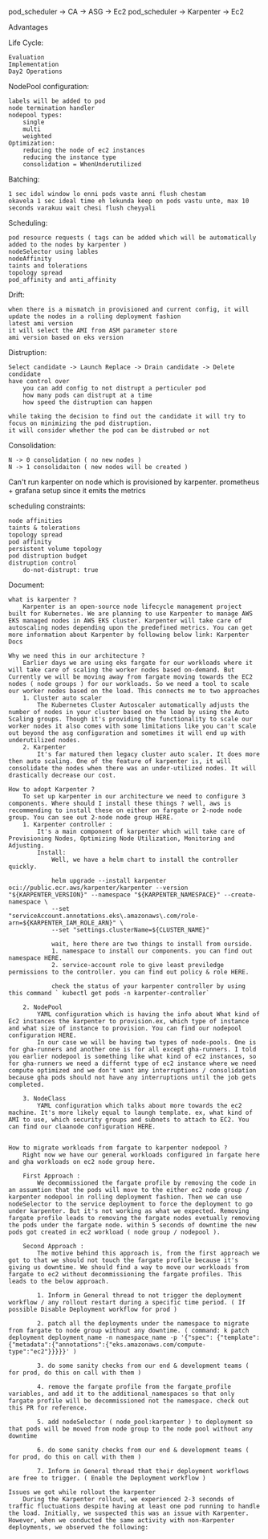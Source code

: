 pod_scheduler -> CA -> ASG -> Ec2
pod_scheduler -> Karpenter -> Ec2

Advantages

Life Cycle:

    Evaluation
    Implementation
    Day2 Operations

NodePool configuration:

    labels will be added to pod
    node termination handler
    nodepool types:
        single
        multi
        weighted
    Optimization:
        reducing the node of ec2 instances
        reducing the instance type
        consolidation = WhenUnderutilized

Batching:

    1 sec idol window lo enni pods vaste anni flush chestam
    okavela 1 sec ideal time eh lekunda keep on pods vastu unte, max 10 seconds varakuu wait chesi flush cheyyali

Scheduling:

    pod resource requests ( tags can be added which will be automatically added to the nodes by karpenter )
    nodeSelector using lables
    nodeAffinity
    taints and tolerations
    topology spread
    pod_affinity and anti_affinity

Drift:

    when there is a mismatch in provisioned and current config, it will update the nodes in a rolling deployment fashion
    latest ami version
    it will select the AMI from ASM parameter store
    ami version based on eks version

Distruption:

    Select candidate -> Launch Replace -> Drain candidate -> Delete condidate
    have control over
        you can add config to not distrupt a perticuler pod
        how many pods can distrupt at a time
        how speed the distruption can happen
    
    while taking the decision to find out the candidate it will try to focus on minimizing the pod distruption.
    it will consider whether the pod can be distrubed or not

Consolidation:

    N -> 0 consolidation ( no new nodes )
    N -> 1 consolidaiton ( new nodes will be created )

Can't run karpenter on node which is provisioned by karpenter.
prometheus + grafana setup since it emits the metrics

scheduling constraints:

    node affinities
    taints & tolerations
    topology spread
    pod affinity
    persistent volume topology
    pod distruption budget
    distruption control
        do-not-distrupt: true


Document:

    what is karpenter ?
        Karpenter is an open-source node lifecycle management project built for Kubernetes. We are planning to use Karpenter to manage AWS EKS managed nodes in AWS EKS cluster. Karpenter will take care of autoscaling nodes depending upon the predefined metrics. You can get more information about Karpenter by following below link: Karpenter Docs
    
    Why we need this in our architecture ?
        Earlier days we are using eks fargate for our workloads where it will take care of scaling the worker nodes based on-demand. But Currently we will be moving away from fargate moving towards the EC2 nodes ( node groups ) for our workloads. So we need a tool to scale our worker nodes based on the load. This connects me to two approaches
        1. Cluster auto scaler
            The Kubernetes Cluster Autoscaler automatically adjusts the number of nodes in your cluster based on the load by using the Auto Scaling groups. Though it's providing the functionality to scale our worker nodes it also comes with some limitations like you can't scale out beyond the asg configuration and sometimes it will end up with underutilized nodes.
        2. Karpenter
            It's far matured then legacy cluster auto scaler. It does more then auto scaling. One of the feature of karpenter is, it will consolidate the nodes when there was an under-utilized nodes. It will drastically decrease our cost.
    
    How to adopt Karpenter ?
        To set up karpenter in our architecture we need to configure 3 components. Where should I install these things ? well, aws is recommending to install these on either on fargate or 2-node node group. You can see out 2-node node group HERE.
        1. Karpenter controller :
            It's a main component of karpenter which will take care of Provisioning Nodes, Optimizing Node Utilization, Monitoring and Adjusting.
            Install:
                Well, we have a helm chart to install the controller quickly. 
    
                helm upgrade --install karpenter oci://public.ecr.aws/karpenter/karpenter --version "${KARPENTER_VERSION}" --namespace "${KARPENTER_NAMESPACE}" --create-namespace \
                --set "serviceAccount.annotations.eks\.amazonaws\.com/role-arn=${KARPENTER_IAM_ROLE_ARN}" \
                --set "settings.clusterName=${CLUSTER_NAME}"
    
                wait, here there are two things to install from ourside.
                1. namespace to install our components. you can find out namespace HERE.
                2. service-account role to give least previledge permissions to the controller. you can find out policy & role HERE.
        
                check the status of your karpenter controller by using this command ` kubectl get pods -n karpenter-controller`
            
        2. NodePool
            YAML configuration which is having the info about What kind of Ec2 instances the karpenter to provision.ex, which type of instance and what size of instance to provision. You can find our nodepool configuration HERE.
            In our case we will be having two types of node-pools. One is for gha-runners and another one is for all except gha-runners. I told you earlier nodepool is something like what kind of ec2 instances, so for gha-runners we need a differnt type of ec2 instance where we need compute optimized and we don't want any interruptions / consolidation because gha pods should not have any interruptions until the job gets completed.
    
        3. NodeClass
            YAML configuration which talks about more towards the ec2 machine. It's more likely equal to laungh template. ex, what kind of AMI to use, which security groups and subnets to attach to EC2. You can find our claanode configuration HERE.
    
        
    How to migrate workloads from fargate to karpenter nodepool ?
        Right now we have our general workloads configured in fargate here and gha workloads on ec2 node group here.
        
        First Approach :
            We decommissioned the fargate profile by removing the code in an assumtion that the pods will move to the either ec2 node group / karpenter nodepool in rolling deployment fashion. Then we can use nodeSelector to the service deployment to force the deployment to go under karpenter. But it's not working as what we expected. Removing fargate profile leads to removing the fargate nodes evetually removing the pods under the fargate node. within 5 seconds of downtime the new pods got created in ec2 workload ( node group / nodepool ).
        
        Second Approach :
            The motive behind this approach is, from the first approach we got to that we should not touch the fargate profile because it's giving us downtime. We should find a way to move our workloads from fargate to ec2 without decommissioning the fargate profiles. This leads to the below approach.
            
            1. Inform in General thread to not trigger the deployment workflow / any rollout restart during a specific time period. ( If possible Disable Deployment workflow for prod )

            2. patch all the deployments under the namespace to migrate from fargate to node group without any downtime. ( command: k patch deployment deployment_name -n namespace_name -p '{"spec": {"template":{"metadata":{"annotations":{"eks.amazonaws.com/compute-type":"ec2"}}}}}' )
            
            3. do some sanity checks from our end & development teams ( for prod, do this on call with them )
            
            4. remove the fargate profile from the fargate_profile variables, and add it to the additional_namespaces so that only fargate profile will be decommissioned not the namespace. check out this PR for reference. 
            
            5. add nodeSelector ( node_pool:karpenter ) to deployment so that pods will be moved from node group to the node pool without any downtime 
            
            6. do some sanity checks from our end & development teams ( for prod, do this on call with them )
            
            7. Inform in General thread that their deployment workflows are free to trigger. ( Enable the Deployment workflow )

    Issues we got while rollout the karpenter 
        During the Karpenter rollout, we experienced 2-3 seconds of traffic fluctuations despite having at least one pod running to handle the load. Initially, we suspected this was an issue with Karpenter. However, when we conducted the same activity with non-Karpenter deployments, we observed the following: